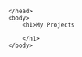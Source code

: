 <!DOCTYPE html>
<html>
    <head>
        
    </head>
    <body>
        <h1>My Projects
            
        </h1>
    </body>
</html>
